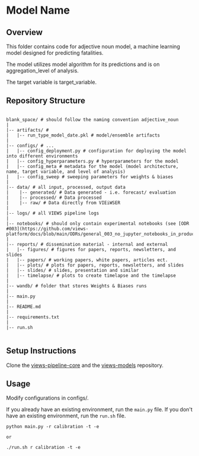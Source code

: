 # Model Name
## Overview
This folder contains code for adjective noun model, a machine learning model designed for predicting fatalities. 

The model utilizes model algorithm for its predictions and is on aggregation_level of analysis.

The target variable is target_variable.

## Repository Structure
```

blank_space/ # should follow the naming convention adjective_noun
|
|-- artifacts/ #   
|   |-- run_type_model_date.pkl # model/ensemble artifacts
|
|-- configs/ # ...
|   |-- config_deployment.py # configuration for deploying the model into different environments
|   |-- config_hyperparameters.py # hyperparameters for the model
|   |-- config_meta # metadata for the model (model architecture, name, target variable, and level of analysis)
|   |-- config_sweep # sweeping parameters for weights & biases
|
|-- data/ # all input, processed, output data
|    |-- generated/ # Data generated - i.e. forecast/ evaluation
|    |-- processed/ # Data processed
|    |-- raw/ # Data directly from VIEiWSER
|
|-- logs/ # all VIEWS pipeline logs
|
|-- notebooks/ # should only contain experimental notebooks (see [ODR #003](https://github.com/views-platform/docs/blob/main/ODRs/general_003_no_jupyter_notebooks_in_production.md))
|
|-- reports/ # dissemination material - internal and external 
|   |-- figures/ # figures for papers, reports, newsletters, and slides 
|   |-- papers/ # working papers, white papers, articles ect.
|   |-- plots/ # plots for papers, reports, newsletters, and slides
|   |-- slides/ # slides, presentation and similar
|   |-- timelapse/ # plots to create timelapse and the timelapse
|
|-- wandb/ # folder that stores Weights & Biases runs
|
|-- main.py
|
|-- README.md
|
|-- requirements.txt
|
|-- run.sh


```

## Setup Instructions

Clone the [views-pipeline-core](https://github.com/views-platform/views-pipeline-core) and the [views-models](https://github.com/views-platform/views-models) repository.


## Usage
Modify configurations in configs/.

If you already have an existing environment, run the `main.py` file. If you don't have an existing environment, run the `run.sh` file. 

```
python main.py -r calibration -t -e

or

./run.sh r calibration -t -e
```
